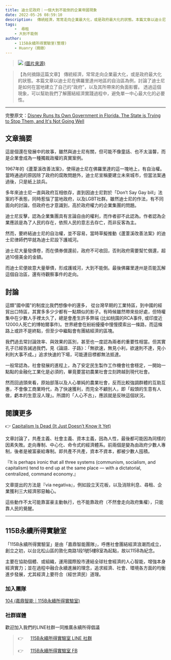 ```yaml
---
title: 迪士尼政府｜一個大到不能倒的企業帝國現象
date: 2022-05-26 08:59:10
description:  傳統經濟，常常走向企業最大化，或是政府最大化的狀態。本篇文章以迪士尼在佛羅里達州地區的自治區為例，討論了迪士尼是如何在當地建立了自己的“政府”，以及其所帶來的負面影響。透過這個現象，可以幫助我們了解團結經濟實踐過程中，避免單一中心最大化的必要性。
tags:
	-  尋租
	- 大到不能倒
author:
	- 115B永續所得實驗室(整理)
	- Huanry（摘錄）
---
```

>![](https://fandomwire.com/wp-content/uploads/2020/05/Disney-Villains-758x454.jpg)
>[(圖片來源)](https://fandomwire.com/top-10-most-evil-disney-villains-2/)

>【為何摘錄這篇文章】
>傳統經濟，常常走向企業最大化，或是政府最大化的狀態。本篇文章以迪士尼在佛羅里達州地區的自治區為例，討論了迪士尼是如何在當地建立了自己的“政府”，以及其所帶來的負面影響。
>透過這個現象，可以幫助我們了解團結經濟實踐過程中，避免單一中心最大化的必要性。

<!--more-->
---

完整原文：[Disney Runs Its Own Government in Florida. The State is Trying to Stop Them, and It's Not Going Well](https://www.surviving-tomorrow.com/p/disney-runs-its-own-government-in)


## 文章摘要

這是個還在發展中的故事，雖然與迪士尼有關，但可能不像童話、也不太溫韾，而是企業會成為一種獨裁政權的真實案例。

1967年的《蘆葦溪改善法案》，使得迪士尼在佛羅里達的這一塊地上，有自治權。當時通過的原因除了政府的腐敗問題外，迪士尼宣稱要建立未來城市，但當法案通過後，只是紙上談兵。

多年來迪士尼一直與政府互相依存，直到因迪士尼對於「Don’t Say Gay bill」法案的不表態，同時惹惱了當地政府，以及LGBT社群。雖然迪士尼的作法，有不同面向的討論，但政府也才意識到，高於政府權力的企業集團的問題。

迪士尼反擊，認為企業集團具有言論自由的權利，而作者卻不此認為。作者認為企業應該是為了人民的存在，依照人民的意志去存亡，而非反客為主。

然而，要終結迪士尼的自治權，並不容易，當時草擬推動《蘆葦溪改善法案》的迪士尼律師們早就為迪士尼設下護城河。

迪士尼大量發債卷，而在債券償還前，政府不可收回，否則政府需要幫忙償還，超過10億美金的金額。

而迪士尼便故意大量舉債，形成護城河，大到不能倒。最後佛羅里達州是否能瓦解這個自治區，還有待觀察事件的走向。


## 討論

這類"國中國"的制度比我們想像中的還多， 從台灣早期的工業特區，到中國的經貿出口特區，其實多多少少都有一點類似的影子。有時候雖然帶來些好處，但特權集中在少數人手裡太久了，總是會產生許多弊端 (比如桃園的RCA事件, 或印度近12000人死亡的博帕爾事件)。世界總會在紛紛擾擾中慢慢摸索出一條路，而這條路上或許不是終點，但至少中繼點會有團結經濟的區塊。

我們過去常討論效率、與效果的區別，甚至也一度認為兩者的重要性相當。但其實孔子已經告誡過我們，見《論語．子路》：「無欲速，無見小利，欲速則不達，見小利則大事不成。」追求快速的下場，可能連目標都無法抵達。

一般常認為，社會發展的進程上，為了安定民生製作工作機會社會穩定，一開始一點點的金融化工業化是必須的，畢竟要當初農業社會立刻跨越到現代社會。

然而回過頭來看，原始部落以及人心單純的農業社會，反而比較強調群體的互助互惠，不會像工商業時代，為了快速獲利，而完全不顧別人，即「殺頭的生意有人做，虧本的生意沒人理」。所謂的「人心不古」，應該就是反映這個狀況。


## 閱讀更多

👉  [Capitalism Is Dead (It Just Doesn’t Know It Yet)](https://survivingtomorrow.org/capitalism-is-dead-it-just-doesnt-know-it-yet-217e18501835)

文章討論了，共產主義、社會主義、資本主義，因為人性，最後都可能因為同樣的因素失敗。走向專制、中心化、命令式的經濟體系。前兩個是變為由政府少數人專制，後者是被富豪給專制。即共產不共產，資本不資本，都被少數人囤積。

『It is perhaps ironic that all three systems (communism, socialism, and capitalism) tend to end up at the same place — with a dictatorial, centralized, command economy.』

文章提出的方法是『via negativa』，例如設立天花板，以及消除利息、尋租、企業獲利三大經濟邪惡軸心。

這些動作不太可能靠富豪主動執行，也不能靠政府（不然會走向政府集權），只能靠人民的覺醒。

--- 
## 115B永續所得實驗室

「115B永續所得實驗室」是由「嘉鼎智能團隊」，呼應社會團結經濟浪潮而成立，創立之初，以台北松山區的敦化南路1段1號5樓B室為起點，故以115B為紀念。

主要在協助個體、或組織，運用國際股市連結全球社會經濟的人心智能，增強本身經濟實力；並在過程中融合永續進展的理念，追求經濟、社會、環境各方面的均衡進步發展，尤其經濟上要符合（經世濟民）道理。


### 加入團隊

[104 (嘉鼎智能｜115B永續所得實驗室)](https://www.104.com.tw/company/10zcirfc)

### 社群媒體

歡迎加入我們的LINE社群一同推廣永續所得倡議

>👉 &emsp; [ 115B永續所得實驗室 LINE 社群](https://line.me/ti/g2/Yn9r9XlbjJjhjppxjyzmbQ)
>
>👉 &emsp; [ 115B永續所得實驗室 FB](https://www.facebook.com/sustainable.income.lab)